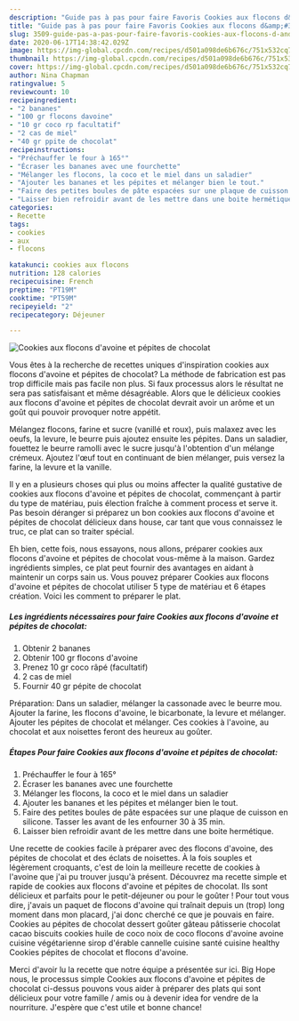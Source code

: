 ```yaml
---
description: "Guide pas à pas pour faire Favoris Cookies aux flocons d&amp;#39;avoine et pépites de chocolat"
title: "Guide pas à pas pour faire Favoris Cookies aux flocons d&amp;#39;avoine et pépites de chocolat"
slug: 3509-guide-pas-a-pas-pour-faire-favoris-cookies-aux-flocons-d-and-39-avoine-et-pepites-de-chocolat
date: 2020-06-17T14:38:42.029Z
image: https://img-global.cpcdn.com/recipes/d501a098de6b676c/751x532cq70/cookies-aux-flocons-davoine-et-pepites-de-chocolat-photo-principale-de-la-recette.jpg
thumbnail: https://img-global.cpcdn.com/recipes/d501a098de6b676c/751x532cq70/cookies-aux-flocons-davoine-et-pepites-de-chocolat-photo-principale-de-la-recette.jpg
cover: https://img-global.cpcdn.com/recipes/d501a098de6b676c/751x532cq70/cookies-aux-flocons-davoine-et-pepites-de-chocolat-photo-principale-de-la-recette.jpg
author: Nina Chapman
ratingvalue: 5
reviewcount: 10
recipeingredient:
- "2 bananes"
- "100 gr flocons davoine"
- "10 gr coco rp facultatif"
- "2 cas de miel"
- "40 gr ppite de chocolat"
recipeinstructions:
- "Préchauffer le four à 165°"
- "Écraser les bananes avec une fourchette"
- "Mélanger les flocons, la coco et le miel dans un saladier"
- "Ajouter les bananes et les pépites et mélanger bien le tout."
- "Faire des petites boules de pâte espacées sur une plaque de cuisson en silicone. Tasser les avant de les enfourner 30 à 35 min."
- "Laisser bien refroidir avant de les mettre dans une boite hermétique."
categories:
- Recette
tags:
- cookies
- aux
- flocons

katakunci: cookies aux flocons 
nutrition: 128 calories
recipecuisine: French
preptime: "PT19M"
cooktime: "PT59M"
recipeyield: "2"
recipecategory: Déjeuner

---
```



![Cookies aux flocons d&#39;avoine et pépites de chocolat](https://img-global.cpcdn.com/recipes/d501a098de6b676c/751x532cq70/cookies-aux-flocons-davoine-et-pepites-de-chocolat-photo-principale-de-la-recette.jpg)

Vous êtes à la recherche de recettes uniques d'inspiration cookies aux flocons d&#39;avoine et pépites de chocolat? La méthode de fabrication est pas trop difficile mais pas facile non plus. Si faux processus alors le résultat ne sera pas satisfaisant et même désagréable. Alors que le délicieux cookies aux flocons d&#39;avoine et pépites de chocolat devrait avoir un arôme et un goût qui pouvoir provoquer notre appétit.

Mélangez flocons, farine et sucre (vanillé et roux), puis malaxez avec les oeufs, la levure, le beurre puis ajoutez ensuite les pépites. Dans un saladier, fouettez le beurre ramolli avec le sucre jusqu&#39;à l&#39;obtention d&#39;un mélange crémeux. Ajoutez l&#39;œuf tout en continuant de bien mélanger, puis versez la farine, la levure et la vanille.

Il y en a plusieurs choses qui plus ou moins affecter la qualité gustative de cookies aux flocons d&#39;avoine et pépites de chocolat, commençant à partir du type de matériau, puis élection fraîche à comment process et serve it. Pas besoin déranger si préparez un bon cookies aux flocons d&#39;avoine et pépites de chocolat délicieux dans house, car tant que vous connaissez le truc, ce plat can so traiter spécial.


Eh bien, cette fois, nous essayons, nous allons, préparer cookies aux flocons d&#39;avoine et pépites de chocolat vous-même à la maison. Gardez ingrédients simples, ce plat peut fournir des avantages en aidant à maintenir un corps sain us. Vous pouvez préparer Cookies aux flocons d&#39;avoine et pépites de chocolat utiliser 5 type de matériau et 6 étapes création. Voici les comment to préparer le plat.

<!--inarticleads1-->

##### Les ingrédients nécessaires pour faire Cookies aux flocons d&#39;avoine et pépites de chocolat:

1. Obtenir 2 bananes
1. Obtenir 100 gr flocons d&#39;avoine
1. Prenez 10 gr coco râpé (facultatif)
1.  2 cas de miel
1. Fournir 40 gr pépite de chocolat


Préparation: Dans un saladier, mélanger la cassonade avec le beurre mou. Ajouter la farine, les flocons d&#39;avoine, le bicarbonate, la levure et mélanger. Ajouter les pépites de chocolat et mélanger. Ces cookies à l&#39;avoine, au chocolat et aux noisettes feront des heureux au goûter. 

<!--inarticleads2-->

##### Étapes Pour faire Cookies aux flocons d&#39;avoine et pépites de chocolat:

1. Préchauffer le four à 165°
1. Écraser les bananes avec une fourchette
1. Mélanger les flocons, la coco et le miel dans un saladier
1. Ajouter les bananes et les pépites et mélanger bien le tout.
1. Faire des petites boules de pâte espacées sur une plaque de cuisson en silicone. Tasser les avant de les enfourner 30 à 35 min.
1. Laisser bien refroidir avant de les mettre dans une boite hermétique.


Une recette de cookies facile à préparer avec des flocons d&#39;avoine, des pépites de chocolat et des éclats de noisettes. À la fois souples et légèrement croquants, c&#39;est de loin la meilleure recette de cookies à l&#39;avoine que j&#39;ai pu trouver jusqu&#39;à présent. Découvrez ma recette simple et rapide de cookies aux flocons d&#39;avoine et pépites de chocolat. Ils sont délicieux et parfaits pour le petit-déjeuner ou pour le goûter ! Pour tout vous dire, j&#39;avais un paquet de flocons d&#39;avoine qui traînait depuis un (trop) long moment dans mon placard, j&#39;ai donc cherché ce que je pouvais en faire. Cookies au pépites de chocolat dessert goûter gâteau pâtisserie chocolat cacao biscuits cookies huile de coco noix de coco flocons d&#39;avoine avoine cuisine végétarienne sirop d&#39;érable cannelle cuisine santé cuisine healthy Cookies pépites de chocolat et flocons d&#39;avoine. 


Merci d'avoir lu la recette que notre équipe a présentée sur ici. Big Hope nous, le processus simple Cookies aux flocons d&#39;avoine et pépites de chocolat ci-dessus pouvons vous aider à préparer des plats qui sont délicieux pour votre famille / amis ou à devenir idea for vendre de la nourriture. J'espère que c'est utile et bonne chance!
